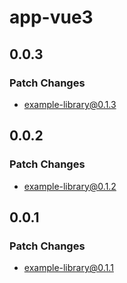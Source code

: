 # app-vue3

## 0.0.3

### Patch Changes

- example-library@0.1.3

## 0.0.2

### Patch Changes

- example-library@0.1.2

## 0.0.1

### Patch Changes

- example-library@0.1.1
